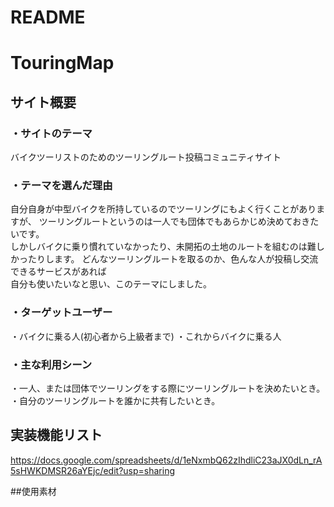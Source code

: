# README

# TouringMap

## サイト概要
### ・サイトのテーマ
  バイクツーリストのためのツーリングルート投稿コミュニティサイト
  
### ・テーマを選んだ理由
  自分自身が中型バイクを所持しているのでツーリングにもよく行くことがありますが、  ツーリングルートというのは一人でも団体でもあらかじめ決めておきたいです。  
  しかしバイクに乗り慣れていなかったり、未開拓の土地のルートを組むのは難しかったりします。  どんなツーリングルートを取るのか、色んな人が投稿し交流できるサービスがあれば  
  自分も使いたいなと思い、このテーマにしました。
  
### ・ターゲットユーザー
  ・バイクに乗る人(初心者から上級者まで)  ・これからバイクに乗る人
  
### ・主な利用シーン
  ・一人、または団体でツーリングをする際にツーリングルートを決めたいとき。  ・自分のツーリングルートを誰かに共有したいとき。

## 実装機能リスト
https://docs.google.com/spreadsheets/d/1eNxmbQ62zIhdliC23aJX0dLn_rA5sHWKDMSR26aYEjc/edit?usp=sharing

##使用素材
